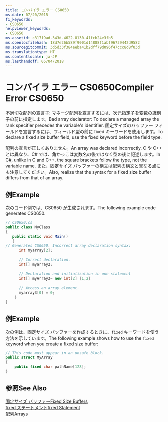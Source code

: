 ```yaml
---
title: コンパイラ エラー CS0650
ms.date: 07/20/2015
f1_keywords:
- CS0650
helpviewer_keywords:
- CS0650
ms.assetid: c81719ad-343d-4622-8130-41fcb24e3fb5
ms.openlocfilehash: 18d7e26b589f9001d14888f1abf96729442d9582
ms.sourcegitcommit: 3d5d33f384eeba41b2dff79d096f47ccc8d8f03d
ms.translationtype: HT
ms.contentlocale: ja-JP
ms.lasthandoff: 05/04/2018
---
```

# <a name="compiler-error-cs0650"></a><span data-ttu-id="7c6e1-102">コンパイラ エラー CS0650</span><span class="sxs-lookup"><span data-stu-id="7c6e1-102">Compiler Error CS0650</span></span>
<span data-ttu-id="7c6e1-103">不適切な配列の宣言子: マネージ配列を宣言するには、次元指定子を変数の識別子の前に指定します。</span><span class="sxs-lookup"><span data-stu-id="7c6e1-103">Bad array declarator: To declare a managed array the rank specifier precedes the variable's identifier.</span></span> <span data-ttu-id="7c6e1-104">固定サイズのバッファー フィールドを宣言するには、フィールド型の前に fixed キーワードを使用します。</span><span class="sxs-lookup"><span data-stu-id="7c6e1-104">To declare a fixed size buffer field, use the fixed keyword before the field type.</span></span>  
  
 <span data-ttu-id="7c6e1-105">配列の宣言が正しくありません。</span><span class="sxs-lookup"><span data-stu-id="7c6e1-105">An array was declared incorrectly.</span></span> <span data-ttu-id="7c6e1-106">C や C++ とは異なり、C# では、角かっこは変数名の後ではなく型の後に記述します。</span><span class="sxs-lookup"><span data-stu-id="7c6e1-106">In C#, unlike in C and C++, the square brackets follow the type, not the variable name.</span></span> <span data-ttu-id="7c6e1-107">また、固定サイズ バッファーの構文は配列の構文と異なる点にも注意してください。</span><span class="sxs-lookup"><span data-stu-id="7c6e1-107">Also, realize that the syntax for a fixed size buffer differs from that of an array.</span></span>  
  
## <a name="example"></a><span data-ttu-id="7c6e1-108">例</span><span class="sxs-lookup"><span data-stu-id="7c6e1-108">Example</span></span>  
 <span data-ttu-id="7c6e1-109">次のコード例では、CS0650 が生成されます。</span><span class="sxs-lookup"><span data-stu-id="7c6e1-109">The following example code generates CS0650.</span></span>  
  
```csharp  
// CS0650.cs  
public class MyClass  
{  
   public static void Main()  
   {  
// Generates CS0650. Incorrect array declaration syntax:  
      int myarray[2];     
  
      // Correct declaration.  
      int[] myarray2;  
  
      // Declaration and initialization in one statement  
      int[] myArray3= new int[2] {1,2}  
  
      // Access an array element.  
      myarray3[0] = 0;  
    }  
}  
```  
  
## <a name="example"></a><span data-ttu-id="7c6e1-110">例</span><span class="sxs-lookup"><span data-stu-id="7c6e1-110">Example</span></span>  
 <span data-ttu-id="7c6e1-111">次の例は、固定サイズ バッファーを作成するときに、`fixed` キーワードを使う方法を示しています。</span><span class="sxs-lookup"><span data-stu-id="7c6e1-111">The following example shows how to use the `fixed` keyword when you create a fixed size buffer:</span></span>  
  
```csharp  
// This code must appear in an unsafe block.   
public struct MyArray   
{  
    public fixed char pathName[128];  
}  
```  
  
## <a name="see-also"></a><span data-ttu-id="7c6e1-112">参照</span><span class="sxs-lookup"><span data-stu-id="7c6e1-112">See Also</span></span>  
 [<span data-ttu-id="7c6e1-113">固定サイズ バッファー</span><span class="sxs-lookup"><span data-stu-id="7c6e1-113">Fixed Size Buffers</span></span>](../../../csharp/programming-guide/unsafe-code-pointers/fixed-size-buffers.md)  
 [<span data-ttu-id="7c6e1-114">fixed ステートメント</span><span class="sxs-lookup"><span data-stu-id="7c6e1-114">fixed Statement</span></span>](../../../csharp/language-reference/keywords/fixed-statement.md)  
 [<span data-ttu-id="7c6e1-115">配列</span><span class="sxs-lookup"><span data-stu-id="7c6e1-115">Arrays</span></span>](../../../csharp/programming-guide/arrays/index.md)
